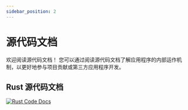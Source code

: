 ```yaml
---
sidebar_position: 2
---
```


# 源代码文档

欢迎阅读源代码文档！
您可以通过阅读源代码文档了解应用程序的内部运作机制，以更好地参与项目贡献或第三方应用程序开发。

## Rust 源代码文档

[![Rust Code Docs](https://img.shields.io/badge/docs-crates-000?style=for-the-badge&logo=rust)](pathname:///rust-docs/conch/index.html)
